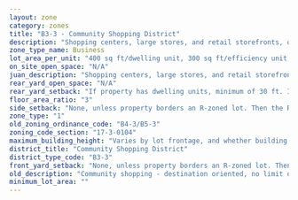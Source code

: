```yaml
---
layout: zone
category: zones
title: "B3-3 - Community Shopping District"
description: "Shopping centers, large stores, and retail storefronts, often along major streets. Allows more types of businesses than B1 and B2 districts. Apartments permitted above the ground floor."
zone_type_name: Business
lot_area_per_unit: "400 sq ft/dwelling unit, 300 sq ft/efficiency unit, 200 sq ft/SRO unit"
on_site_open_space: "N/A"
juan_description: "Shopping centers, large stores, and retail storefronts, often along major streets. Allows more types of businesses than B1 and B2 districts. Apartments permitted above the ground floor."
rear_yard_open_space: "N/A"
rear_yard_setback: "If property has dwelling units, minimum of 30 ft. If its rear property line borders the side property line of an R-zoned lot, the rear setback must equal the side setback of the R-zoned lot. If rear line borders the R lot&#39;s rear line, setback must be at least 16 ft."
floor_area_ratio: "3"
side_setback: "None, unless property borders an R-zoned lot. Then the R lot&#39;s front setback applies."
zone_type: "1"
old_zoning_ordinance_code: "B4-3/B5-3"
zoning_code_section: "17-3-0104"
maximum_building_height: "Varies by lot frontage, and whether building has ground-floor commercial space. (See 17-3-0408)"
district_title: "Community Shopping District"
district_type_code: "B3-3"
front_yard_setback: "None, unless property borders an R-zoned lot. Then the front setback must be at least 50% of the R lot&#39;s front setback. (See 17-3-0404.)"
old_description: "Community shopping - destination oriented, no limit on size of commercial establishment. Allows dwelling units above ground floor."
minimum_lot_area: ""
---
```

